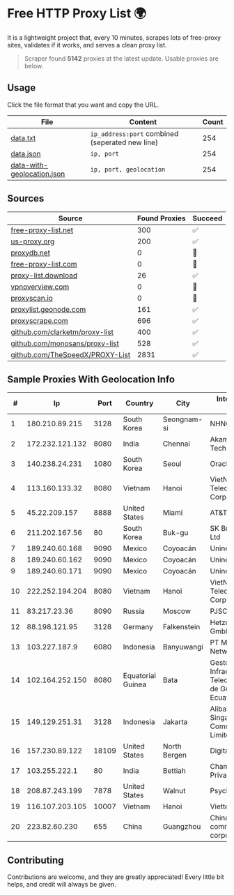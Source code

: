 
# Free HTTP Proxy List 🌍

It is a lightweight project that, every 10 minutes, scrapes lots of free-proxy sites, validates if it works, and serves a clean proxy list.


> Scraper found **5142** proxies at the latest update. Usable proxies are below.

## Usage

Click the file format that you want and copy the URL.


|File|Content|Count|
|----|-------|-----|
|[data.txt](https://raw.githubusercontent.com/themiralay/Proxy-List-World/master/data.txt)|`ip_address:port` combined (seperated new line)|254|
|[data.json](https://raw.githubusercontent.com/themiralay/Proxy-List-World/master/data.json)|`ip, port`|254|
|[data-with-geolocation.json](https://raw.githubusercontent.com/themiralay/Proxy-List-World/master/data-with-geolocation.json)|`ip, port, geolocation`|254|

## Sources

|Source|Found Proxies|Succeed|
|------|-------------|-------|
|[free-proxy-list.net](https://free-proxy-list.net)|300|✅|
|[us-proxy.org](https://www.us-proxy.org)|200|✅|
|[proxydb.net](http://proxydb.net)|0|🚫|
|[free-proxy-list.com](https://free-proxy-list.com/?page=&port=&type%5B%5D=http&type%5B%5D=https&up_time=0&search=Search)|0|🚫|
|[proxy-list.download](https://www.proxy-list.download/HTTP)|26|✅|
|[vpnoverview.com](https://vpnoverview.com/privacy/anonymous-browsing/free-proxy-servers)|0|🚫|
|[proxyscan.io](https://www.proxyscan.io)|0|🚫|
|[proxylist.geonode.com](https://proxylist.geonode.com/api/proxy-list?limit=300&page=1&sort_by=lastChecked&sort_type=desc&protocols=http,https)|161|✅|
|[proxyscrape.com](https://api.proxyscrape.com/v2/?request=displayproxies&protocol=http&timeout=10000&country=all&ssl=all&anonymity=all)|696|✅|
|[github.com/clarketm/proxy-list](https://raw.githubusercontent.com/clarketm/proxy-list/master/proxy-list-raw.txt)|400|✅|
|[github.com/monosans/proxy-list](https://raw.githubusercontent.com/monosans/proxy-list/main/proxies/http.txt)|528|✅|
|[github.com/TheSpeedX/PROXY-List](https://raw.githubusercontent.com/TheSpeedX/PROXY-List/master/http.txt)|2831|✅|


## Sample Proxies With Geolocation Info

|#|Ip|Port|Country|City|Internet Service Provider|
|-|--|----|-------|----|-------------------------|
|1|180.210.89.215|3128|South Korea|Seongnam-si|NHNCLOUD|
|2|172.232.121.132|8080|India|Chennai|Akamai Technologies, Inc.|
|3|140.238.24.231|1080|South Korea|Seoul|Oracle Corporation|
|4|113.160.133.32|8080|Vietnam|Hanoi|VietNam Post and Telecom Corporation|
|5|45.22.209.157|8888|United States|Miami|AT&T Services, Inc.|
|6|211.202.167.56|80|South Korea|Buk-gu|SK Broadband Co Ltd|
|7|189.240.60.168|9090|Mexico|Coyoacán|Uninet S.A. de C.V.|
|8|189.240.60.162|9090|Mexico|Coyoacán|Uninet S.A. de C.V.|
|9|189.240.60.171|9090|Mexico|Coyoacán|Uninet S.A. de C.V.|
|10|222.252.194.204|8080|Vietnam|Hanoi|VietNam Post and Telecom Corporation|
|11|83.217.23.36|8090|Russia|Moscow|PJSC Rostelecom|
|12|88.198.121.95|3128|Germany|Falkenstein|Hetzner Online GmbH|
|13|103.227.187.9|6080|Indonesia|Banyuwangi|PT Master Star Network|
|14|102.164.252.150|8080|Equatorial Guinea|Bata|Gestora de Infraestructuras de Telecomunicaciones de Guinea Ecuatorial|
|15|149.129.251.31|3128|Indonesia|Jakarta|Alibaba.com Singapore E-Commerce Private Limited|
|16|157.230.89.122|18109|United States|North Bergen|DigitalOcean, LLC|
|17|103.255.222.1|80|India|Bettiah|Champaran Internet Private Limited|
|18|208.87.243.199|7878|United States|Walnut|Psychz Networks|
|19|116.107.203.105|10007|Vietnam|Hanoi|Viettel Corporation|
|20|223.82.60.230|655|China|Guangzhou|China Mobile communications corporation|



## Contributing

Contributions are welcome, and they are greatly appreciated! Every
little bit helps, and credit will always be given.

